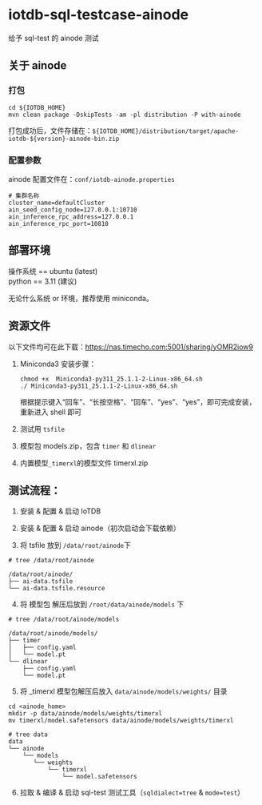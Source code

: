 # iotdb-sql-testcase-ainode

给予 sql-test 的 ainode 测试

## 关于 ainode

### 打包

```shell
cd ${IOTDB_HOME}
mvn clean package -DskipTests -am -pl distribution -P with-ainode
```

打包成功后，文件存储在：`${IOTDB_HOME}/distribution/target/apache-iotdb-${version}-ainode-bin.zip`

### 配置参数

ainode 配置文件在：`conf/iotdb-ainode.properties`

```properties
# 集群名称
cluster_name=defaultCluster
ain_seed_config_node=127.0.0.1:10710
ain_inference_rpc_address=127.0.0.1
ain_inference_rpc_port=10810
```

## 部署环境

操作系统 == ubuntu (latest)  
python == 3.11 (建议)

无论什么系统 or 环境，推荐使用 miniconda。

## 资源文件

以下文件均可在此下载：https://nas.timecho.com:5001/sharing/yOMR2iow9

1. Miniconda3
   安装步骤：

   ```shell
   chmod +x  Miniconda3-py311_25.1.1-2-Linux-x86_64.sh
   ./ Miniconda3-py311_25.1.1-2-Linux-x86_64.sh
   ```

   根据提示键入“回车”、“长按空格”、“回车”、“yes”、“yes”，即可完成安装，重新进入 shell 即可

2. 测试用 `tsfile`

3. 模型包 models.zip，包含 `timer` 和 `dlinear`

4. 内置模型`_timerxl`的模型文件 timerxl.zip

## 测试流程：

1. 安装 & 配置 & 启动 IoTDB

2. 安装 & 配置 & 启动 ainode（初次启动会下载依赖）

3. 将 tsfile 放到 `/data/root/ainode`下

```shell
# tree /data/root/ainode

/data/root/ainode/
├── ai-data.tsfile
└── ai-data.tsfile.resource

```

4. 将 模型包 解压后放到 `/root/data/ainode/models` 下

```shell
# tree /data/root/ainode/models

/data/root/ainode/models/
├── timer
│   ├── config.yaml
│   └── model.pt
└── dlinear
    ├── config.yaml
    └── model.pt

```

5. 将 \_timerxl 模型包解压后放入 `data/ainode/models/weights/` 目录

```shell
cd <ainode_home>
mkdir -p data/ainode/models/weights/timerxl
mv timerxl/model.safetensors data/ainode/models/weights/timerxl

# tree data
data
└── ainode
    └── models
       └── weights
           └── timerxl
               └── model.safetensors
```

6. 拉取 & 编译 & 启动 sql-test 测试工具（`sqldialect=tree` & `mode=test`）
